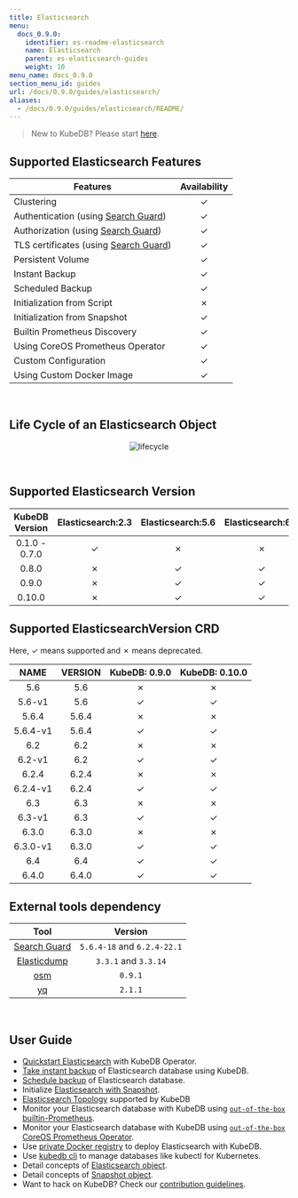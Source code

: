 ```yaml
---
title: Elasticsearch
menu:
  docs_0.9.0:
    identifier: es-readme-elasticsearch
    name: Elasticsearch
    parent: es-elasticsearch-guides
    weight: 10
menu_name: docs_0.9.0
section_menu_id: guides
url: /docs/0.9.0/guides/elasticsearch/
aliases:
  - /docs/0.9.0/guides/elasticsearch/README/
---
```


> New to KubeDB? Please start [here](/docs/concepts/README.md).

## Supported Elasticsearch Features

|                                       Features                                        | Availability |
| ------------------------------------------------------------------------------------- | :----------: |
| Clustering                                                                            |   &#10003;   |
| Authentication (using [Search Guard](https://github.com/floragunncom/search-guard))   |   &#10003;   |
| Authorization (using [Search Guard](https://github.com/floragunncom/search-guard))    |   &#10003;   |
| TLS certificates (using [Search Guard](https://github.com/floragunncom/search-guard)) |   &#10003;   |
| Persistent Volume                                                                     |   &#10003;   |
| Instant Backup                                                                        |   &#10003;   |
| Scheduled Backup                                                                      |   &#10003;   |
| Initialization from Script                                                            |   &#10007;   |
| Initialization from Snapshot                                                          |   &#10003;   |
| Builtin Prometheus Discovery                                                          |   &#10003;   |
| Using CoreOS Prometheus Operator                                                      |   &#10003;   |
| Custom Configuration                                                                  |   &#10003;   |
| Using Custom Docker Image                                                             |   &#10003;   |

<br/>

## Life Cycle of an Elasticsearch Object

<p align="center">
  <img alt="lifecycle"  src="/docs/images/elasticsearch/lifecycle.png">
</p>

<br/>

## Supported Elasticsearch Version

| KubeDB Version | Elasticsearch:2.3 | Elasticsearch:5.6 | Elasticsearch:6.2 | Elasticsearch:6.3 | Elasticsearch:6.4 |
| :------------: | :---------------: | :---------------: | :---------------: | :---------------: | :---------------: |
| 0.1.0 - 0.7.0  |     &#10003;      |     &#10007;      |     &#10007;      |     &#10007;      |     &#10007;      |
|     0.8.0      |     &#10007;      |     &#10003;      |     &#10003;      |     &#10007;      |     &#10007;      |
|     0.9.0      |     &#10007;      |     &#10003;      |     &#10003;      |     &#10003;      |     &#10003;      |
|     0.10.0     |     &#10007;      |     &#10003;      |     &#10003;      |     &#10003;      |     &#10003;      |

## Supported ElasticsearchVersion CRD

Here, &#10003; means supported and &#10007; means deprecated.

|   NAME   | VERSION | KubeDB: 0.9.0 | KubeDB: 0.10.0 |
| :------: | :-----: | :-----------: | :------------: |
|   5.6    |   5.6   |   &#10007;    |    &#10007;    |
|  5.6-v1  |   5.6   |   &#10003;    |    &#10003;    |
|  5.6.4   |  5.6.4  |   &#10007;    |    &#10007;    |
| 5.6.4-v1 |  5.6.4  |   &#10003;    |    &#10003;    |
|   6.2    |   6.2   |   &#10007;    |    &#10007;    |
|  6.2-v1  |   6.2   |   &#10003;    |    &#10003;    |
|  6.2.4   |  6.2.4  |   &#10007;    |    &#10007;    |
| 6.2.4-v1 |  6.2.4  |   &#10003;    |    &#10003;    |
|   6.3    |   6.3   |   &#10007;    |    &#10007;    |
|  6.3-v1  |   6.3   |   &#10003;    |    &#10003;    |
|  6.3.0   |  6.3.0  |   &#10007;    |    &#10007;    |
| 6.3.0-v1 |  6.3.0  |   &#10003;    |    &#10003;    |
|   6.4    |   6.4   |   &#10003;    |    &#10003;    |
|  6.4.0   |  6.4.0  |   &#10003;    |    &#10003;    |

## External tools dependency

|                               Tool                               |           Version           |
| :--------------------------------------------------------------: | :-------------------------: |
|   [Search Guard](https://github.com/floragunncom/search-guard)   | `5.6.4-18` and `6.2.4-22.1` |
| [Elasticdump](https://github.com/taskrabbit/elasticsearch-dump/) |    `3.3.1` and `3.3.14`     |
|              [osm](https://github.com/appscode/osm)              |           `0.9.1`           |
|              [yq](https://github.com/mikefarah/yq)               |           `2.1.1`           |

<br/>

## User Guide

- [Quickstart Elasticsearch](/docs/guides/elasticsearch/quickstart/quickstart.md) with KubeDB Operator.
- [Take instant backup](/docs/guides/elasticsearch/snapshot/instant_backup.md) of Elasticsearch database using KubeDB.
- [Schedule backup](/docs/guides/elasticsearch/snapshot/scheduled_backup.md)  of Elasticsearch database.
- Initialize [Elasticsearch with Snapshot](/docs/guides/elasticsearch/initialization/snapshot_source.md).
- [Elasticsearch Topology](/docs/guides/elasticsearch/clustering/topology.md) supported by KubeDB
- Monitor your Elasticsearch database with KubeDB using [`out-of-the-box` builtin-Prometheus](/docs/guides/elasticsearch/monitoring/using-builtin-prometheus.md).
- Monitor your Elasticsearch database with KubeDB using [`out-of-the-box` CoreOS Prometheus Operator](/docs/guides/elasticsearch/monitoring/using-coreos-prometheus-operator.md).
- Use [private Docker registry](/docs/guides/elasticsearch/private-registry/using-private-registry.md) to deploy Elasticsearch with KubeDB.
- Use [kubedb cli](/docs/guides/elasticsearch/cli/cli.md) to manage databases like kubectl for Kubernetes.
- Detail concepts of [Elasticsearch object](/docs/concepts/databases/elasticsearch.md).
- Detail concepts of [Snapshot object](/docs/concepts/snapshot.md).
- Want to hack on KubeDB? Check our [contribution guidelines](/docs/CONTRIBUTING.md).

